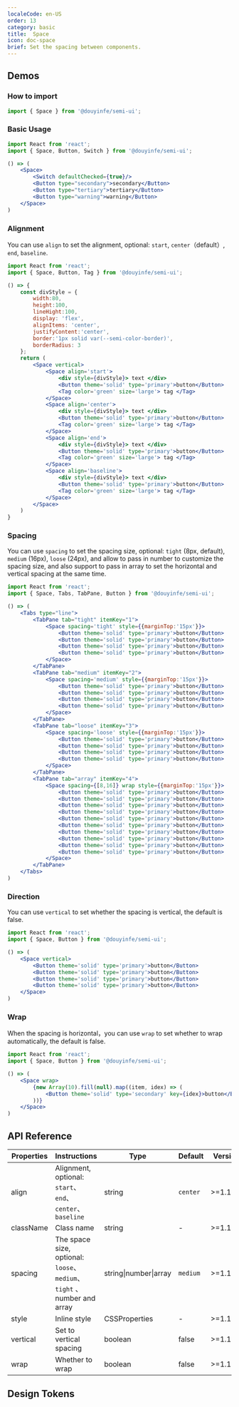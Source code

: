 ```yaml
---
localeCode: en-US
order: 13
category: basic
title:  Space
icon: doc-space
brief: Set the spacing between components.
---
```


## Demos

### How to import

```jsx import
import { Space } from '@douyinfe/semi-ui';
```
### Basic Usage

```jsx live=true hideInDSM
import React from 'react';
import { Space, Button, Switch } from '@douyinfe/semi-ui';

() => (
    <Space>
        <Switch defaultChecked={true}/>     
        <Button type="secondary">secondary</Button>
        <Button type="tertiary">tertiary</Button>
        <Button type="warning">warning</Button>
    </Space>
)
```

### Alignment

You can use `align` to set the alignment, optional: `start`, `center`（default）, `end`, `baseline`.


```jsx live=true hideInDSM
import React from 'react';
import { Space, Button, Tag } from '@douyinfe/semi-ui';

() => {
    const divStyle = {
        width:80,
        height:100,
        lineHight:100,
        display: 'flex',
        alignItems: 'center',
        justifyContent:'center',
        border:'1px solid var(--semi-color-border)',
        borderRadius: 3
    };
    return (
        <Space vertical>
            <Space align='start'>
                <div style={divStyle}> text </div>
                <Button theme='solid' type='primary'>button</Button>
                <Tag color='green' size='large'> tag </Tag>
            </Space>
            <Space align='center'>
                <div style={divStyle}> text </div>
                <Button theme='solid' type='primary'>button</Button>
                <Tag color='green' size='large'> tag </Tag>
            </Space>
            <Space align='end'>
                <div style={divStyle}> text </div>
                <Button theme='solid' type='primary'>button</Button>
                <Tag color='green' size='large'> tag </Tag>
            </Space>
            <Space align='baseline'>
                <div style={divStyle}> text </div>
                <Button theme='solid' type='primary'>button</Button>
                <Tag color='green' size='large'> tag </Tag>
            </Space>
        </Space>
    )
}
```

### Spacing

You can use `spacing` to set the spacing size, optional: `tight` (8px, default), `medium` (16px), `loose` (24px), and allow to pass in number to customize the spacing size, and also support to pass in array to set the horizontal and vertical spacing at the same time.

```jsx live=true hideInDSM
import React from 'react';
import { Space, Tabs, TabPane, Button } from '@douyinfe/semi-ui';

() => (
    <Tabs type="line">
        <TabPane tab="tight" itemKey="1">
            <Space spacing='tight' style={{marginTop:'15px'}}>
                <Button theme='solid' type='primary'>button</Button>
                <Button theme='solid' type='primary'>button</Button>
                <Button theme='solid' type='primary'>button</Button>
                <Button theme='solid' type='primary'>button</Button>
            </Space>
        </TabPane>
        <TabPane tab="medium" itemKey="2">
            <Space spacing='medium' style={{marginTop:'15px'}}>
                <Button theme='solid' type='primary'>button</Button>
                <Button theme='solid' type='primary'>button</Button>
                <Button theme='solid' type='primary'>button</Button>
                <Button theme='solid' type='primary'>button</Button>
            </Space>
        </TabPane>
        <TabPane tab="loose" itemKey="3">
            <Space spacing='loose' style={{marginTop:'15px'}}>
                <Button theme='solid' type='primary'>button</Button>
                <Button theme='solid' type='primary'>button</Button>
                <Button theme='solid' type='primary'>button</Button>
                <Button theme='solid' type='primary'>button</Button>
            </Space>
        </TabPane>
        <TabPane tab="array" itemKey="4">
            <Space spacing={[8,16]} wrap style={{marginTop:'15px'}}>
                <Button theme='solid' type='primary'>button</Button>
                <Button theme='solid' type='primary'>button</Button>
                <Button theme='solid' type='primary'>button</Button>
                <Button theme='solid' type='primary'>button</Button>
                <Button theme='solid' type='primary'>button</Button>
                <Button theme='solid' type='primary'>button</Button>
                <Button theme='solid' type='primary'>button</Button>
                <Button theme='solid' type='primary'>button</Button>
                <Button theme='solid' type='primary'>button</Button>
                <Button theme='solid' type='primary'>button</Button>
            </Space>
        </TabPane>
    </Tabs>
)
```

### Direction

You can use `vertical` to set whether the spacing is vertical, the default is false.

```jsx live=true hideInDSM
import React from 'react';
import { Space, Button } from '@douyinfe/semi-ui';

() => (
    <Space vertical>
        <Button theme='solid' type='primary'>button</Button>
        <Button theme='solid' type='primary'>button</Button>
        <Button theme='solid' type='primary'>button</Button>
        <Button theme='solid' type='primary'>button</Button>
    </Space>
)
```

### Wrap

When the spacing is horizontal，you can use `wrap` to set whether to wrap automatically, the default is false.

```jsx live=true hideInDSM
import React from 'react';
import { Space, Button } from '@douyinfe/semi-ui';

() => (
    <Space wrap>
        {new Array(10).fill(null).map((item, idex) => (
            <Button theme='solid' type='secondary' key={idex}>button</Button>
        ))}
    </Space>
)
```

## API Reference

|Properties|Instructions|Type|Default|Version|
|-|-|-|-|-|
|align|Alignment, optional:  `start`、`end`、`center`、`baseline`|string|`center`|>=1.17.0|
|className|Class name|string|-|>=1.17.0|
|spacing|The space size, optional:  `loose`、`medium`、`tight` 、number and array|string\|number\|array|`medium`|>=1.17.0|
|style|Inline style|CSSProperties|-|>=1.17.0|
|vertical|Set to vertical spacing|boolean|false|>=1.17.0|
|wrap|Whether to wrap|boolean|false|>=1.17.0|

## Design Tokens
<DesignToken/>